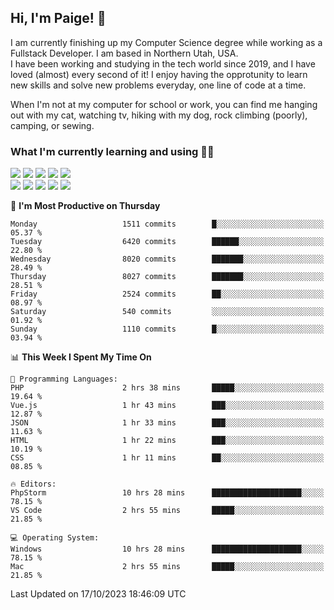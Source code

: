 ## Hi, I'm Paige! :vulcan_salute:

I am currently finishing up my Computer Science degree while working as a Fullstack Developer. I am based in Northern Utah, USA. \
I have been working and studying in the tech world since 2019, and I have loved (almost) every second of it! I enjoy having the opprotunity to learn new skills and solve new problems everyday, one line of code at a time.  

When I'm not at my computer for school or work, you can find me hanging out with my cat, watching tv, hiking with my dog, rock climbing (poorly), camping, or sewing.  

### What I'm currently learning and using :woman_technologist:
![](https://img.shields.io/badge/Laravel-FF2D20?style=for-the-badge&logo=laravel&logoColor=white) 
![](https://img.shields.io/badge/PHP-777BB4?style=for-the-badge&logo=php&logoColor=white)
![](https://img.shields.io/badge/Vue.js-35495E?style=for-the-badge&logo=vuedotjs&logoColor=4FC08D) 
![](https://img.shields.io/badge/MySQL-005C84?style=for-the-badge&logo=mysql&logoColor=white) 
![](https://img.shields.io/badge/Tailwind_CSS-38B2AC?style=for-the-badge&logo=tailwind-css&logoColor=white) \
![](https://img.shields.io/badge/Python-FFD43B?style=for-the-badge&logo=python&logoColor=blue)
![](https://img.shields.io/badge/Django-092E20?style=for-the-badge&logo=django&logoColor=green)
![](https://img.shields.io/badge/Kotlin-0095D5?&style=for-the-badge&logo=kotlin&logoColor=white)
![](https://img.shields.io/badge/Java-ED8B00?style=for-the-badge&logo=java&logoColor=white)
![](https://img.shields.io/badge/Haskell-5D4F85?style=for-the-badge&logo=haskell&logoColor=white) 

<!--START_SECTION:waka-->
📅 **I'm Most Productive on Thursday** 

```text
Monday                   1511 commits        █░░░░░░░░░░░░░░░░░░░░░░░░   05.37 % 
Tuesday                  6420 commits        ██████░░░░░░░░░░░░░░░░░░░   22.80 % 
Wednesday                8020 commits        ███████░░░░░░░░░░░░░░░░░░   28.49 % 
Thursday                 8027 commits        ███████░░░░░░░░░░░░░░░░░░   28.51 % 
Friday                   2524 commits        ██░░░░░░░░░░░░░░░░░░░░░░░   08.97 % 
Saturday                 540 commits         ░░░░░░░░░░░░░░░░░░░░░░░░░   01.92 % 
Sunday                   1110 commits        █░░░░░░░░░░░░░░░░░░░░░░░░   03.94 % 
```


📊 **This Week I Spent My Time On** 

```text
💬 Programming Languages: 
PHP                      2 hrs 38 mins       █████░░░░░░░░░░░░░░░░░░░░   19.64 % 
Vue.js                   1 hr 43 mins        ███░░░░░░░░░░░░░░░░░░░░░░   12.87 % 
JSON                     1 hr 33 mins        ███░░░░░░░░░░░░░░░░░░░░░░   11.63 % 
HTML                     1 hr 22 mins        ███░░░░░░░░░░░░░░░░░░░░░░   10.19 % 
CSS                      1 hr 11 mins        ██░░░░░░░░░░░░░░░░░░░░░░░   08.85 % 

🔥 Editors: 
PhpStorm                 10 hrs 28 mins      ████████████████████░░░░░   78.15 % 
VS Code                  2 hrs 55 mins       █████░░░░░░░░░░░░░░░░░░░░   21.85 % 

💻 Operating System: 
Windows                  10 hrs 28 mins      ████████████████████░░░░░   78.15 % 
Mac                      2 hrs 55 mins       █████░░░░░░░░░░░░░░░░░░░░   21.85 % 
```


 Last Updated on 17/10/2023 18:46:09 UTC
<!--END_SECTION:waka-->
